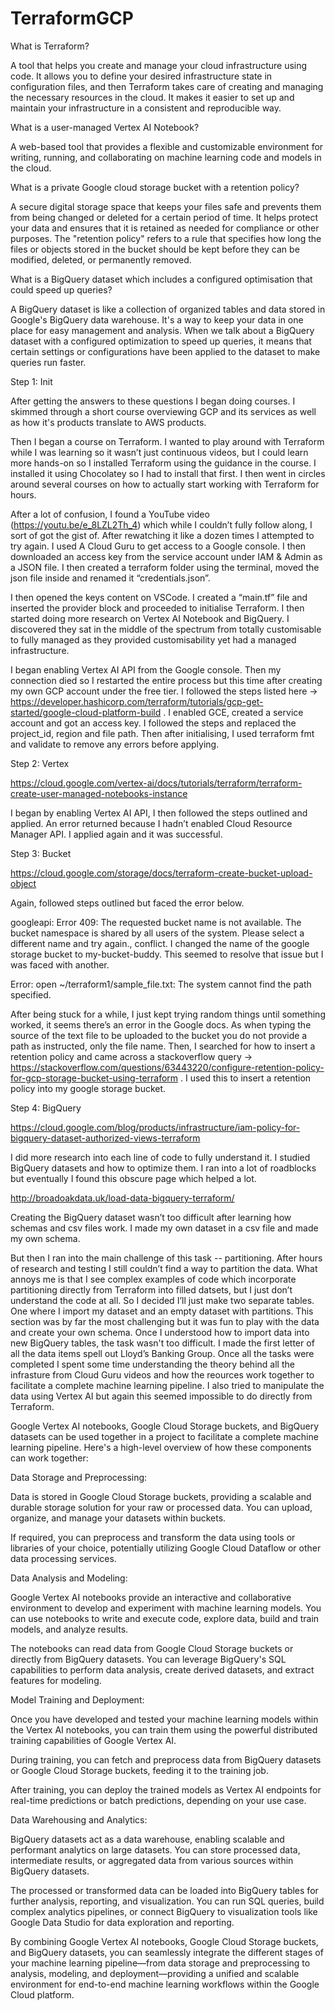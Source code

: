 # TerraformGCP

What is Terraform? 

A tool that helps you create and manage your cloud infrastructure using code. It allows you to define your desired infrastructure state in configuration files, and then Terraform takes care of creating and managing the necessary resources in the cloud. It makes it easier to set up and maintain your infrastructure in a consistent and reproducible way. 

What is a user-managed Vertex AI Notebook? 

A web-based tool that provides a flexible and customizable environment for writing, running, and collaborating on machine learning code and models in the cloud. 

What is a private Google cloud storage bucket with a retention policy? 

A secure digital storage space that keeps your files safe and prevents them from being changed or deleted for a certain period of time. It helps protect your data and ensures that it is retained as needed for compliance or other purposes. The "retention policy" refers to a rule that specifies how long the files or objects stored in the bucket should be kept before they can be modified, deleted, or permanently removed. 

What is a BigQuery dataset which includes a configured optimisation that could speed up queries? 

A BigQuery dataset is like a collection of organized tables and data stored in Google's BigQuery data warehouse. It's a way to keep your data in one place for easy management and analysis. When we talk about a BigQuery dataset with a configured optimization to speed up queries, it means that certain settings or configurations have been applied to the dataset to make queries run faster. 

Step 1: Init 

After getting the answers to these questions I began doing courses. I skimmed through a short course overviewing GCP and its services as well as how it's products translate to AWS products. 

Then I began a course on Terraform. I wanted to play around with Terraform while I was learning so it wasn’t just continuous videos, but I could learn more hands-on so I installed Terraform using the guidance in the course. I installed it using Chocolatey so I had to install that first. I then went in circles around several courses on how to actually start working with Terraform for hours. 

After a lot of confusion, I found a YouTube video (https://youtu.be/e_8LZL2Th_4) which while I couldn’t fully follow along, I sort of got the gist of. After rewatching it like a dozen times I attempted to try again. I used A Cloud Guru to get access to a Google console. I then downloaded an access key from the service account under IAM & Admin as a JSON file. I then created a terraform folder using the terminal, moved the json file inside and renamed it “credentials.json”. 

I then opened the keys content on VSCode. I created a “main.tf” file and inserted the provider block and proceeded to initialise Terraform. I then started doing more research on Vertex AI Notebook and BigQuery. I discovered they sat in the middle of the spectrum from totally customisable to fully managed as they provided customisability yet had a managed infrastructure. 

I began enabling Vertex AI API from the Google console. Then my connection died so I restarted the entire process but this time after creating my own GCP account under the free tier. I followed the steps listed here -> https://developer.hashicorp.com/terraform/tutorials/gcp-get-started/google-cloud-platform-build . I enabled GCE, created a service account and got an access key. I followed the steps and replaced the project_id, region and file path. Then after initialising, I used terraform fmt and validate to remove any errors before applying. 

Step 2: Vertex  

https://cloud.google.com/vertex-ai/docs/tutorials/terraform/terraform-create-user-managed-notebooks-instance 

I began by enabling Vertex AI API, I then followed the steps outlined and applied. An error returned because I hadn’t enabled Cloud Resource Manager API. I applied again and it was successful. 

Step 3: Bucket 

https://cloud.google.com/storage/docs/terraform-create-bucket-upload-object 

Again, followed steps outlined but faced the error below. 

googleapi: Error 409: The requested bucket name is not available. The bucket namespace is shared by all users of the system. Please select a different name and try again., conflict. 
I changed the name of the google storage bucket to my-bucket-buddy. This seemed to resolve that issue but I was faced with another. 

Error: open ~/terraform1/sample_file.txt: The system cannot find the path specified. 

After being stuck for a while, I just kept trying random things until something worked, it seems there’s an error in the Google docs. As when typing the source of the text file to be uploaded to the bucket you do not provide a path as instructed, only the file name.  Then, I searched for how to insert a retention policy and came across a stackoverflow query -> https://stackoverflow.com/questions/63443220/configure-retention-policy-for-gcp-storage-bucket-using-terraform . I used this to insert a retention policy into my google storage bucket.  

Step 4: BigQuery 

https://cloud.google.com/blog/products/infrastructure/iam-policy-for-bigquery-dataset-authorized-views-terraform 

I did more research into each line of code to fully understand it. I studied BigQuery datasets and how to optimize them. I ran into a lot of roadblocks but eventually I found this obscure page which helped a lot. 

http://broadoakdata.uk/load-data-bigquery-terraform/ 

Creating the BigQuery dataset wasn’t too difficult after learning how schemas and csv files work. I made my own dataset in a csv file and made my own schema.  

But then I ran into the main challenge of this task -- partitioning. After hours of research and testing I still couldn’t find a way to partition the data. What annoys me is that I see complex examples of code which incorporate partitioning directly from Terraform into filled datsets, but I just don’t understand the code at all. So I decided I’ll just make two separate tables. One where I import my dataset and an empty dataset with partitions. This section was by far the most challenging but it was fun to play with the data and create your own schema. Once I understood how to import data into new BigQuery tables, the task wasn't too difficult. I made the first letter of all the data items spell out Lloyd’s Banking Group.  Once all the tasks were completed I spent some time understanding the theory behind all the infrasture from Cloud Guru videos and how the reources work together to facilitate a complete machine learning pipeline. I also tried to manipulate the data using Vertex AI but again this seemed impossible to do directly from Terraform.

Google Vertex AI notebooks, Google Cloud Storage buckets, and BigQuery datasets can be used together in a project to facilitate a complete machine learning pipeline. Here's a high-level overview of how these components can work together: 

Data Storage and Preprocessing: 

Data is stored in Google Cloud Storage buckets, providing a scalable and durable storage solution for your raw or processed data. You can upload, organize, and manage your datasets within buckets. 

If required, you can preprocess and transform the data using tools or libraries of your choice, potentially utilizing Google Cloud Dataflow or other data processing services. 

Data Analysis and Modeling: 

Google Vertex AI notebooks provide an interactive and collaborative environment to develop and experiment with machine learning models. You can use notebooks to write and execute code, explore data, build and train models, and analyze results. 

The notebooks can read data from Google Cloud Storage buckets or directly from BigQuery datasets. You can leverage BigQuery's SQL capabilities to perform data analysis, create derived datasets, and extract features for modeling. 

Model Training and Deployment: 

Once you have developed and tested your machine learning models within the Vertex AI notebooks, you can train them using the powerful distributed training capabilities of Google Vertex AI. 

During training, you can fetch and preprocess data from BigQuery datasets or Google Cloud Storage buckets, feeding it to the training job. 

After training, you can deploy the trained models as Vertex AI endpoints for real-time predictions or batch predictions, depending on your use case. 

Data Warehousing and Analytics: 

BigQuery datasets act as a data warehouse, enabling scalable and performant analytics on large datasets. You can store processed data, intermediate results, or aggregated data from various sources within BigQuery datasets. 

The processed or transformed data can be loaded into BigQuery tables for further analysis, reporting, and visualization. You can run SQL queries, build complex analytics pipelines, or connect BigQuery to visualization tools like Google Data Studio for data exploration and reporting. 

By combining Google Vertex AI notebooks, Google Cloud Storage buckets, and BigQuery datasets, you can seamlessly integrate the different stages of your machine learning pipeline—from data storage and preprocessing to analysis, modeling, and deployment—providing a unified and scalable environment for end-to-end machine learning workflows within the Google Cloud platform. 
